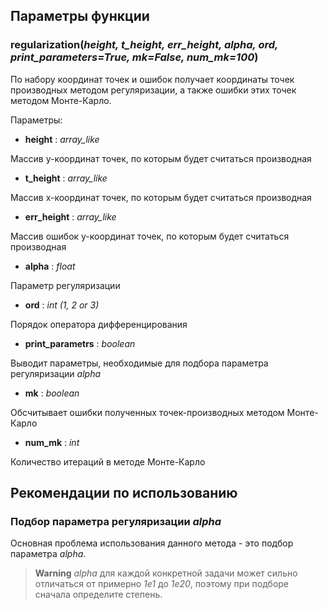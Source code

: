 
## Параметры функции

### regularization(*height, t_height, err_height, alpha, ord, print_parameters=True, mk=False, num_mk=100*)


По набору координат точек и ошибок получает координаты точек производных методом регуляризации, а также ошибки этих точек методом Монте-Карло.

Параметры:

+ **height** : *array_like*

Массив y-координат точек, по которым будет считаться производная

+ **t_height** : *array_like*

Массив x-координат точек, по которым будет считаться производная

+ **err_height** : *array_like*

Массив ошибок y-координат точек, по которым будет считаться производная

+ **alpha** : *float*

Параметр регуляризации

+ **ord** : *int (1, 2 or 3)*

Порядок оператора дифференцирования

+ **print_parametrs** : *boolean*

Выводит параметры, необходимые для подбора параметра регуляризации *alpha*

+ **mk** : *boolean*

Обсчитывает ошибки полученных точек-производных методом Монте-Карло

+ **num_mk** : *int*

Количество итераций в методе Монте-Карло

## Рекомендации по использованию

### Подбор параметра регуляризации *alpha*

Основная проблема использования данного метода - это подбор параметра *alpha*.


> **Warning**
> *alpha* для каждой конкретной задачи может сильно отличаться от примерно *1e1* до *1e20*, поэтому при подборе сначала определите степень.

